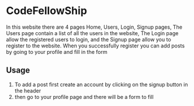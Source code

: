 # CodeFellowShip

In this website there are 4 pages Home, Users, Login, Signup pages, The Users page contain a list of all the users in the website, The Login page allow the registered users to login, and the Signup page allow you to register to the website. 
When you successfully register you can add posts by going to your profile and fill in the form

## Usage

1. To add a post first create an account by clicking on the signup button in the header
1. then go to your profile page and there will be a form to fill